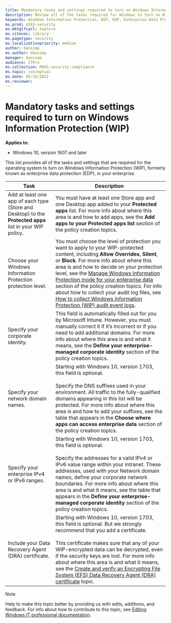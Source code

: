 ```yaml
---
title: Mandatory tasks and settings required to turn on Windows Information Protection (WIP) (Windows 10)
description: Review all of the tasks required for Windows to turn on Windows Information Protection (WIP), formerly enterprise data protection (EDP), in your enterprise.
keywords: Windows Information Protection, WIP, EDP, Enterprise Data Protection, protected apps, protected app list, App Rules, Protected apps list
ms.prod: m365-security
ms.mktglfcycl: explore
ms.sitesec: library
ms.pagetype: security
ms.localizationpriority: medium
author: dansimp
ms.author: dansimp
manager: dansimp
audience: ITPro
ms.collection: M365-security-compliance
ms.topic: conceptual
ms.date: 05/25/2022
ms.reviewer: 
---
```


# Mandatory tasks and settings required to turn on Windows Information Protection (WIP)
**Applies to:**

- Windows 10, version 1607 and later

This list provides all of the tasks and settings that are required for the operating system to turn on Windows Information Protection (WIP), formerly known as enterprise data protection (EDP), in your enterprise.

|Task|Description|
|----|-----------|
|Add at least one app of each type (Store and Desktop) to the **Protected apps** list in your WIP policy.|You must have at least one Store app and one Desktop app added to your **Protected apps** list. For more info about where this area is and how to add apps, see the **Add apps to your Protected apps list** section of the policy creation topics. |
|Choose your Windows Information Protection protection level.|You must choose the level of protection you want to apply to your WIP-protected content, including **Allow Overrides**, **Silent**, or **Block**. For more info about where this area is and how to decide on your protection level, see the [Manage Windows Information Protection mode for your enterprise data](./create-wip-policy-using-configmgr.md#manage-the-wip-protection-level-for-your-enterprise-data) section of the policy creation topics. For info about how to collect your audit log files, see [How to collect Windows Information Protection (WIP) audit event logs](collect-wip-audit-event-logs.md).|
|Specify your corporate identity.|This field is automatically filled out for you by Microsoft Intune. However, you must manually correct it if it’s incorrect or if you need to add additional domains. For more info about where this area is and what it means, see the **Define your enterprise-managed corporate identity** section of the policy creation topics.
|Specify your network domain names.|Starting with Windows 10, version 1703, this field is optional.<br><br>Specify the DNS suffixes used in your environment. All traffic to the fully-qualified domains appearing in this list will be protected. For more info about where this area is and how to add your suffixes, see the table that appears in the **Choose where apps can access enterprise data** section of the policy creation topics.|
|Specify your enterprise IPv4 or IPv6 ranges.|Starting with Windows 10, version 1703, this field is optional.<br><br>Specify the addresses for a valid IPv4 or IPv6 value range within your intranet. These addresses, used with your Network domain names, define your corporate network boundaries. For more info about where this area is and what it means, see the table that appears in the **Define your enterprise-managed corporate identity** section of the policy creation topics.|
|Include your Data Recovery Agent (DRA) certificate.|Starting with Windows 10, version 1703, this field is optional. But we strongly recommend that you add a certificate.<br><br>This certificate makes sure that any of your WIP-encrypted data can be decrypted, even if the security keys are lost. For more info about where this area is and what it means, see the [Create and verify an Encrypting File System (EFS) Data Recovery Agent (DRA) certificate](./create-and-verify-an-efs-dra-certificate.md) topic.|


>[!NOTE]
>Help to make this topic better by providing us with edits, additions, and feedback. For info about how to contribute to this topic, see [Editing Windows IT professional documentation](https://github.com/Microsoft/windows-itpro-docs/blob/master/CONTRIBUTING.md).